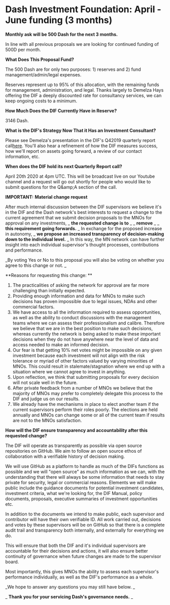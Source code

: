 # Dash Investment Foundation: April - June funding (3 months)

**Monthly ask will be 500 Dash for the next 3 months.**

In line with all previous proposals we are looking for continued funding of 500D per month.

**What Does This Proposal Fund?**

The 500 Dash are for only two purposes: 1) reserves and 2) fund management/admin/legal expenses.

Reserves represent up to 95% of this allocation, with the remaining funds for management, administration, and legal. Thanks largely to Demelza Hays offering the DIF a deeply discounted rate for consultancy services, we can keep ongoing costs to a minimum.

**How Much Does the DIF Currently Have in Reserve?**

3146 Dash.

**What is the DIF&#39;s Strategy Now That it Has an Investment Consultant?**

Please see Demelza&#39;s presentation in the DIF&#39;s Q42019 quarterly report call[here](https://www.youtube.com/watch?v=my-lV4yC6z0). You&#39;ll also hear a refinement of how the DIF measures success, how we&#39;ll report on assets going forward, a review of our contact information, etc.

**When does the DIF hold its next Quarterly Report call?**

April 20th 2020 at 4pm UTC. This will be broadcast live on our Youtube channel and a request will go out shortly for people who would like to submit questions for the Q&amp;amp;A section of the call.

**IMPORTANT:**  **Material change request**

After much internal discussion between the DIF supervisors we believe it&#39;s in the DIF and the Dash network&#39;s best interests to request a change to the current agreement that we submit decision proposals to the MNOs for approval on any investments, _ **the requested change is to** _ _ **remove** _ _ **this requirement going forwards.** _ In exchange for the proposed increase in autonomy, _ **we propose an increased transparency of decision-making down to the individual level.** _ In this way, the MN network can have further insight into each individual supervisor&#39;s thought processes, contributions and performance.

_By voting Yes or No to this proposal you will also be voting on whether you agree to this change or not. _

**Reasons for requesting this change: **

1. The practicalities of asking the network for approval are far more challenging than initially expected.
2. Providing enough information and data for MNOs to make such decisions has proven impossible due to legal issues, NDAs and other commercial factors.
3. We have access to all the information required to assess opportunities, as well as the ability to conduct discussions with the management teams where we can assess their professionalism and calibre. Therefore we believe that we are in the best position to make such decisions, whereas currently the network is being asked to make these important decisions when they do not have anywhere near the level of data and access needed to make an informed decision.
4. Our fear is that getting 10% net votes might be impossible on any given investment because each investment will not align with the risk tolerance or myriad of other factors valued by varying minorities of MNOs. This could result in stalemate/stagnation where we end up with a situation where we cannot agree to invest in anything.
5. Upon reflection, we think that submitting proposals for every decision will not scale well in the future.
6. After private feedback from a number of MNOs we believe that the majority of MNOs may prefer to completely delegate this process to the DIF and judge us on our results.
7. We already have the mechanisms in place to elect another team if the current supervisors perform their roles poorly. The elections are held annually and MNOs can change some or all of the current team if results are not to the MNOs satisfaction.

**How will the DIF ensure transparency and accountability after this requested change?**

The DIF will operate as transparently as possible via open source repositories on GitHub. We aim to follow an open source ethos of collaboration with a verifiable history of decision making.

We will use GitHub as a platform to handle as much of the DIFs functions as possible and we will &quot;open source&quot; as much information as we can, with the understanding that there will always be some information that needs to stay private for security, legal or commercial reasons. Elements we will make public include the guidance documents for potential investment candidates, investment criteria, what we&#39;re looking for, the DIF Manual, policy documents, proposals, executive summaries of investment opportunities etc.

In addition to the documents we intend to make public, each supervisor and contributor will have their own verifiable ID. All work carried out, decisions and votes by these supervisors will be on GitHub so that there is a complete audit trail and transparency both internally, and externally for everything we do.

This will ensure that both the DIF and it&#39;s individual supervisors are accountable for their decisions and actions, it will also ensure better continuity of governance when future changes are made to the supervisor board.

Most importantly, this gives MNOs the ability to assess each supervisor&#39;s performance individually, as well as the DIF&#39;s performance as a whole.

_We hope to answer any questions you may still have below. _

_ **Thank you for your servicing Dash&#39;s governance needs.** _
